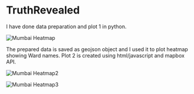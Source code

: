 # TruthRevealed

I have done data preparation and plot 1 in python.

![Mumbai Heatmap](https://github.com/InternityFoundation/TruthRevealed/blob/master/mumbai_heatmap.JPG)


The prepared data is saved as geojson object and I used it to plot heatmap showing Ward names.
Plot 2 is created using html/javascript and mapbox API.

![Mumbai Heatmap2](https://github.com/InternityFoundation/TruthRevealed/blob/master/mumbai_heatmap_2.JPG)


![Mumbai Heatmap3](https://github.com/InternityFoundation/TruthRevealed/blob/master/mumbai_heatmap_3.JPG)
